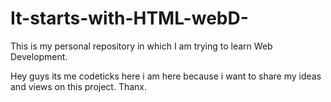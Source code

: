 # It-starts-with-HTML-webD-
This is my personal repository in which I am trying to learn Web Development.


Hey guys its me codeticks here i am here because i want to share my ideas and views on this project. 
Thanx.
